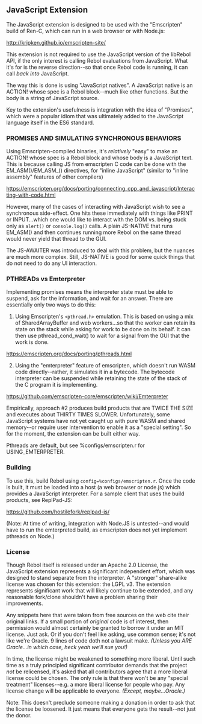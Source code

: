 ## JavaScript Extension

The JavaScript extension is designed to be used with the "Emscripten" build
of Ren-C, which can run in a web browser or with Node.js:

http://kripken.github.io/emscripten-site/

This extension is not required to use the JavaScript version of the libRebol
API, if the only interest is calling Rebol evaluations from JavaScript.  What
it's for is the reverse direction--so that once Rebol code is running, it can
call *back into* JavaScript.

The way this is done is using "JavaScript natives".  A JavaScript native is
an ACTION! whose spec is a Rebol block--much like other functions.  But the
body is a string of JavaScript source.

Key to the extension's usefulness is integration with the idea of "Promises",
which were a popular idiom that was ultimately added to the JavaScript
language itself in the ES6 standard.

### PROMISES AND SIMULATING SYNCHRONOUS BEHAVIORS

Using Emscripten-compiled binaries, it's *relatively* "easy" to make an
ACTION! whose spec is a Rebol block and whose body is a JavaScript text.
This is because calling JS from emscripten C code can be done with the
EM_ASM()/EM_ASM_() directives, for "inline JavaScript" (similar to "inline
assembly" features of other compilers)

https://emscripten.org/docs/porting/connecting_cpp_and_javascript/Interacting-with-code.html

However, many of the cases of interacting with JavaScript wish to see a
synchronous side-effect.  One hits these immediately with things like PRINT
or INPUT...which one would like to interact with the DOM vs. being stuck only
as `alert()` or `console.log()` calls.  A plain JS-NATIVE that runs EM_ASM()
and then continues running more Rebol on the same thread would never yield
that thread to the GUI.  

The JS-AWAITER was introduced to deal with this problem, but the nuances are
much more complex.  Still, JS-NATIVE is good for some quick things that do not
need to do any UI interaction.

### PTHREADs vs Emterpreter

Implementing promises means the interpreter state must be able to suspend,
ask for the information, and wait for an answer.  There are essentially only
two ways to do this:

1. Using Emscripten's `<pthread.h>` emulation.  This is based on using a mix
of SharedArrayBuffer and web workers...so that the worker can retain its
state on the stack while asking for work to be done on its behalf.  It can
then use pthread_cond_wait() to wait for a signal from the GUI that the work
is done.

https://emscripten.org/docs/porting/pthreads.html

2. Using the "emterpreter" feature of emscripten, which doesn't run WASM code
directly--rather, it simulates it in a bytecode.  The bytecode interpreter can
be suspended while retaining the state of the stack of the C program it is
implementing.

https://github.com/emscripten-core/emscripten/wiki/Emterpreter

Empirically, approach #2 produces build products that are TWICE THE SIZE and
executes about THIRTY TIMES SLOWER.  Unfortunately, some JavaScript systems
have not yet caught up with pure WASM and shared memory--or require user
intervention to enable it as a "special setting".  So for the moment, the
extension can be built either way.

Pthreads are default, but see %configs/emscripten.r for USING_EMTERPRETER.

### Building

To use this, build Rebol using `config=%configs/emscripten.r`.  Once the code
is built, it must be loaded into a host (a web browser or node.js) which
provides a JavaScript interpreter.  For a sample client that uses the build
products, see ReplPad-JS:

https://github.com/hostilefork/replpad-js/

(Note: At time of writing, integration with Node.JS is untested--and would
have to run the emterpreted build, as emscripten does not yet implement
pthreads on Node.)

### License

Though Rebol itself is released under an Apache 2.0 License, the JavaScript
extension represents a significant independent effort, which was designed to
stand separate from the interpreter.  A "stronger" share-alike license was
chosen for this extension: the LGPL v3.  The extension represents significant
work that will likely continue to be extended, and any reasonable fork/clone
shouldn't have a problem sharing their improvements.

Any snippets here that were taken from free sources on the web cite their
original links.  If a small portion of *original* code is of interest, then
permission would almost certainly be granted to borrow it under an MIT license.
Just ask.  Or if you don't feel like asking, use common sense; it's not like
we're Oracle.  9 lines of code doth not a lawsuit make.  *(Unless you ARE
Oracle...in which case, heck yeah we'll sue you!)*

In time, the license might be weakened to something more liberal.  Until such
time as a truly principled significant contributor demands that the project
*not* be relicensed, it's asked that all contributors agree that a more liberal
license could be chosen.  The only rule is that there won't be any "special
treatment" licenses--e.g. a more liberal license for people who pay.  Any
license change will be applicable to everyone.  *(Except, maybe...Oracle.)*

Note: This doesn't preclude someone making a donation in order to ask that
the license be loosened.  It just means that everyone gets the result--not
just the donor.
